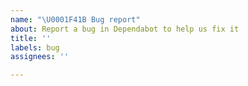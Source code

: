 ```yaml
---
name: "\U0001F41B Bug report"
about: Report a bug in Dependabot to help us fix it
title: ''
labels: bug
assignees: ''

---
```


<!-- Please search existing issues to avoid creating duplicates. -->

<!-- Provide as much information as possible to help us reproduce the issue and find a fix. -->

<!-- If it's PUBLIC repository, please include the URL in the issue. -->

<!-- If it's PRIVATE repository, please fill out GitHub's support form:
     https://support.github.com/contact?form%5Bsubject%5D=Re%3A+Dependabot+Preview
     Be sure to include the repository name and any troubleshooting steps you've tried so far. -->
